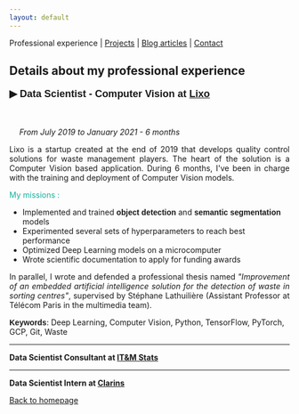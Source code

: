 ```yaml
---
layout: default
---
```


Professional experience | [Projects](./projects.html) | [Blog articles](./blog-articles.html) | [Contact](./contact.html)

## Details about my professional experience

<p style="font-weight: bold; font-family: 'Yanone Kaffeesatz', sans-serif; font-size:18px;">▶  Data Scientist - Computer Vision at <a href="https://lixo.tech/">Lixo</a></p><br>

<img src="http://simpleicon.com/wp-content/uploads/Calendar-1.png"
  align="left"
  width="15"> <i>From July 2019 to January 2021 - 6 months</i><br>

<p style="text-align: justify;">Lixo is a startup created at the end of 2019 that develops quality control solutions for waste management players. The heart of the solution is a Computer Vision based application. During 6 months, I've been in charge with the training and deployment of Computer Vision models.</p>  

<span style="color:#16af9d">My missions : </span>
* Implemented and trained <span style="font-weight: bold; font-family: 'Yanone Kaffeesatz', sans-serif;">object detection</span> and <span style="font-weight: bold; font-family: 'Yanone Kaffeesatz', sans-serif;">semantic segmentation</span> models
* Experimented several sets of hyperparameters to reach best performance
* Optimized Deep Learning models on a microcomputer
* Wrote  scientific documentation to apply for funding awards

<p style="text-align: justify;">In parallel, I wrote and defended a professional thesis named <i>"Improvement of an embedded artificial intelligence solution for the detection of waste in sorting centres"</i>, supervised by Stéphane Lathuilière (Assistant Professor at Télécom Paris in the multimedia team).</p>

<span style="font-weight: bold; font-family: 'Yanone Kaffeesatz', sans-serif;">Keywords</span>: Deep Learning, Computer Vision, Python, TensorFlow, PyTorch, GCP, Git, Waste

---

<b>Data Scientist Consultant at <a href="http://www.itm-stats.com/">IT&M Stats</a></b><br>


---

<b>Data Scientist Intern at <a href="http://www.groupeclarins.com/en">Clarins</a></b><br>


[Back to homepage](./)
